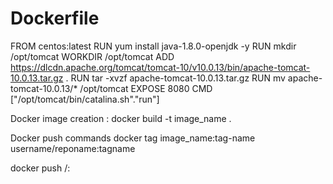 # Dockerfile

FROM centos:latest
RUN yum install java-1.8.0-openjdk -y
RUN mkdir /opt/tomcat
WORKDIR /opt/tomcat
ADD https://dlcdn.apache.org/tomcat/tomcat-10/v10.0.13/bin/apache-tomcat-10.0.13.tar.gz .
RUN tar -xvzf apache-tomcat-10.0.13.tar.gz
RUN mv apache-tomcat-10.0.13/* /opt/tomcat
EXPOSE 8080
CMD ["/opt/tomcat/bin/catalina.sh"."run"]





Docker image creation :
docker build -t image_name .

Docker push commands
docker tag image_name:tag-name username/reponame:tagname

docker push <username>/<reponame>:<tagname>
